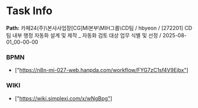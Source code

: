 # Task Info

**Path:** 카페24(주)\본사사업장\[CG]MI본부\MIH그룹\CD팀 / hbyeon / [272201] CD팀 내부 행정 자동화 설계 및 제작 _ 자동화 검토 대상 업무 식별 및 선정 / 2025-08-01_00-00-00

### BPMN
- ["https://n8n-mi-027-web.hanpda.com/workflow/FYG7zC1sf4V9Ejbx"]

### WIKI
- ["https://wiki.simplexi.com/x/wNgBpg"]

